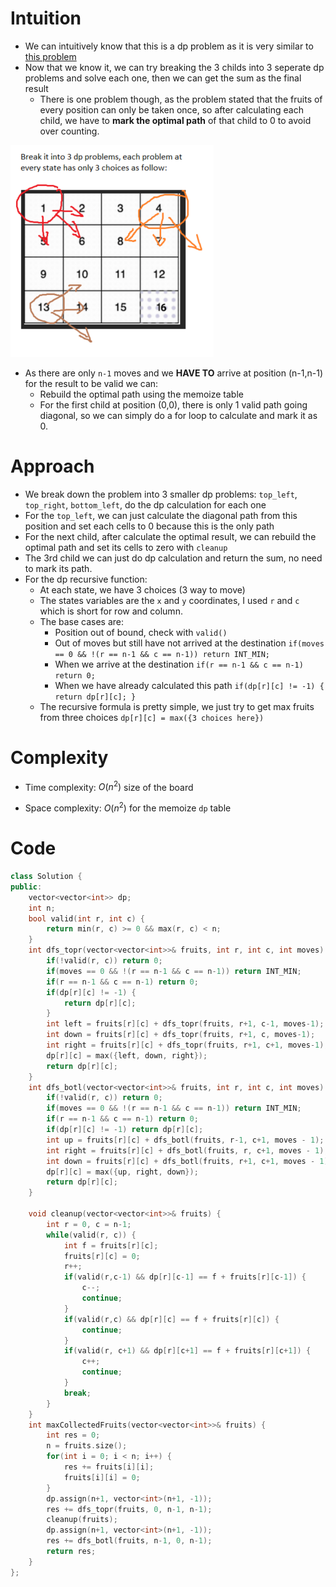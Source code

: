 # Intuition
- We can intuitively know that this is a dp problem as it is very similar to [this problem](https://leetcode.com/problems/cherry-pickup-ii/description/)
- Now that we know it, we can try breaking the 3 childs into 3 seperate dp problems and solve each one, then we can get the sum as the final result
    - There is one problem though, as the problem stated that the fruits of every position can only be taken once, so after calculating each child, we have to **mark the optimal path** of that child to 0 to avoid over counting.

![alt text](image.png)

- As there are only `n-1` moves and we **HAVE TO** arrive at position (n-1,n-1) for the result to be valid we can:
    - Rebuild the optimal path using the memoize table
    - For the first child at position (0,0), there is only 1 valid path going diagonal, so we can simply do a for loop to calculate and mark it as 0.

# Approach
- We break down the problem into 3 smaller dp problems: `top_left`, `top_right`, `bottom_left`, do the dp calculation for each one
- For the `top_left`, we can just calculate the diagonal path from this position and set each cells to 0 because this is the only path
- For the next child, after calculate the optimal result, we can rebuild the optimal path and set its cells to zero with `cleanup`
- The 3rd child we can just do dp calculation and return the sum, no need to mark its path.
- For the dp recursive function:
    - At each state, we have 3 choices (3 way to move)
    - The states variables are the `x` and `y` coordinates, I used `r` and `c` which is short for row and column.
    - The base cases are:
        - Position out of bound, check with `valid()`
        - Out of moves but still have not arrived at the destination `if(moves == 0 && !(r == n-1 && c == n-1)) return INT_MIN;`
        - When we arrive at the destination `if(r == n-1 && c == n-1) return 0;`
        - When we have already calculated this path `if(dp[r][c] != -1) { return dp[r][c]; }`
    - The recursive formula is pretty simple, we just try to get max fruits from three choices `dp[r][c] = max({3 choices here})`

# Complexity
- Time complexity: $O(n^2)$ size of the board

- Space complexity: $O(n^2)$ for the memoize `dp` table

# Code
```cpp []
class Solution {
public:
    vector<vector<int>> dp;
    int n;
    bool valid(int r, int c) {
        return min(r, c) >= 0 && max(r, c) < n;
    }
    int dfs_topr(vector<vector<int>>& fruits, int r, int c, int moves) {
        if(!valid(r, c)) return 0;
        if(moves == 0 && !(r == n-1 && c == n-1)) return INT_MIN;
        if(r == n-1 && c == n-1) return 0;
        if(dp[r][c] != -1) {
            return dp[r][c];
        }
        int left = fruits[r][c] + dfs_topr(fruits, r+1, c-1, moves-1);
        int down = fruits[r][c] + dfs_topr(fruits, r+1, c, moves-1);
        int right = fruits[r][c] + dfs_topr(fruits, r+1, c+1, moves-1);
        dp[r][c] = max({left, down, right});
        return dp[r][c];
    }
    int dfs_botl(vector<vector<int>>& fruits, int r, int c, int moves) {
        if(!valid(r, c)) return 0;
        if(moves == 0 && !(r == n-1 && c == n-1)) return INT_MIN;
        if(r == n-1 && c == n-1) return 0;
        if(dp[r][c] != -1) return dp[r][c];
        int up = fruits[r][c] + dfs_botl(fruits, r-1, c+1, moves - 1);
        int right = fruits[r][c] + dfs_botl(fruits, r, c+1, moves - 1);
        int down = fruits[r][c] + dfs_botl(fruits, r+1, c+1, moves - 1);
        dp[r][c] = max({up, right, down});
        return dp[r][c];
    }

    void cleanup(vector<vector<int>>& fruits) {
        int r = 0, c = n-1;
        while(valid(r, c)) {
            int f = fruits[r][c];
            fruits[r][c] = 0;
            r++;
            if(valid(r,c-1) && dp[r][c-1] == f + fruits[r][c-1]) {
                c--;
                continue;
            }
            if(valid(r,c) && dp[r][c] == f + fruits[r][c]) {
                continue;
            }
            if(valid(r, c+1) && dp[r][c+1] == f + fruits[r][c+1]) {
                c++;
                continue;
            }
            break;
        }
    }
    int maxCollectedFruits(vector<vector<int>>& fruits) {
        int res = 0;
        n = fruits.size();
        for(int i = 0; i < n; i++) {
            res += fruits[i][i];
            fruits[i][i] = 0;
        }
        dp.assign(n+1, vector<int>(n+1, -1));
        res += dfs_topr(fruits, 0, n-1, n-1);
        cleanup(fruits);
        dp.assign(n+1, vector<int>(n+1, -1));
        res += dfs_botl(fruits, n-1, 0, n-1);
        return res;
    }
};
```
